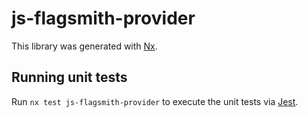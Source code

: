 # js-flagsmith-provider

This library was generated with [Nx](https://nx.dev).

## Running unit tests

Run `nx test js-flagsmith-provider` to execute the unit tests via [Jest](https://jestjs.io).
